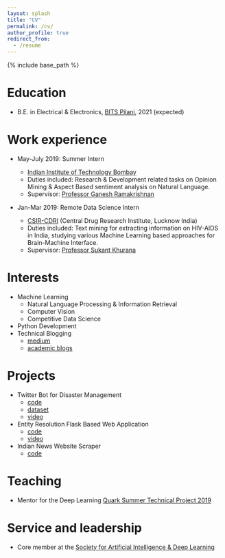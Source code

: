 ```yaml
---
layout: splash
title: "CV"
permalink: /cv/
author_profile: true
redirect_from:
  - /resume
---
```


{% include base_path %}

Education
======
* B.E. in Electrical & Electronics, [BITS Pilani](https://www.bits-pilani.ac.in/Goa/), 2021 (expected)


Work experience
======
* May-July 2019: Summer Intern
  * [Indian Institute of Technology Bombay](http://www.iitb.ac.in/)
  * Duties included: Research & Development related tasks on Opinion Mining & Aspect Based sentiment analysis on Natural Language.
  * Supervisor: [Professor Ganesh Ramakrishnan](https://www.cse.iitb.ac.in/~ganesh/)
  
* Jan-Mar 2019: Remote Data Science Intern
  * [CSIR-CDRI](https://www.cdri.res.in/) (Central Drug Research Institute, Lucknow India)
  * Duties included: Text mining for extracting information on HIV-AIDS in India, studying various Machine Learning based approaches for Brain-Machine Interface.
  * Supervisor: [Professor Sukant Khurana](http://www.cdri.res.in/Sukant_khurana_web.aspx)




  
Interests
======
* Machine Learning
  * Natural Language Processing & Information Retrieval
  * Computer Vision
  * Competitive Data Science
* Python Development
* Technical Blogging
  * [medium](https://medium.com/@rajp4480)
  * [academic blogs](https://rajaswa.github.io//year-archive/)



Projects
======
* Twitter Bot for Disaster Management 
  * [code](https://github.com/rajaswa/Disaster-Management-)
  * [dataset](http://crisisnlp.qcri.org/)
  * [video](https://youtu.be/O6h8h0FRzZU)
* Entity Resolution Flask Based Web Application
  * [code](https://github.com/rajaswa/entity-resolution-interface)
  * [video](https://youtu.be/BrGKgEjk4PE)
* Indian News Website Scraper
  * [code](https://github.com/rajaswa/web-scraper-toi)

  

Teaching
======
* Mentor for the Deep Learning [Quark Summer Technical Project 2019](https://sites.google.com/view/qstp19/home)
 
  
Service and leadership
======
* Core member at the [Society for Artificial Intelligence & Deep Learning](http://www.saidl.in/)
